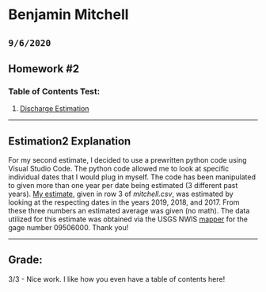 # Benjamin Mitchell
## `9/6/2020`
## Homework #2

### Table of Contents Test:
1. [ Discharge Estimation](#est)

___
<a name="est"></a>
## Estimation2 Explanation

For my second estimate, I decided to use a prewritten python code using Visual Studio Code.  The python code allowed me to look at specific individual dates that I would plug in myself.  The code has been manipulated to given more than one year per date being estimated (3 different past years).  [My estimate,](https://github.com/HAS-Tools-Fall2020/forecasting/blob/master/forecast_entries/mitchell.csv) given in row 3 of *mitchell.csv*, was estimated by looking at the respecting dates in the years 2019, 2018, and 2017.  From these three numbers an estimated average was given (no math).  The data utilized for this estimate was obtained via the USGS NWIS [mapper](https://maps.waterdata.usgs.gov/mapper/) for the gage number 09506000.  Thank you!

___
## Grade:
3/3 - Nice work. I like how you even have a table of contents here!
